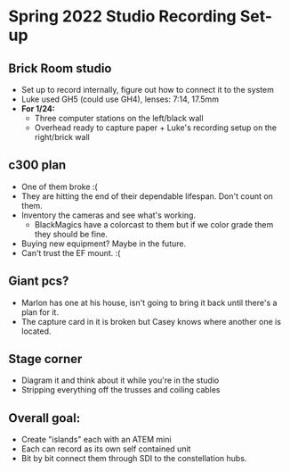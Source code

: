 # Spring 2022 Studio Recording Set-up

## Brick Room studio
* Set up to record internally, figure out how to connect it to the system
* Luke used GH5 (could use GH4), lenses: 7:14, 17.5mm
* **For 1/24:**
    * Three computer stations on the left/black wall
    * Overhead ready to capture paper + Luke's recording setup on the right/brick wall

## c300 plan
* One of them broke :(
* They are hitting the end of their dependable lifespan. Don't count on them.
* Inventory the cameras and see what's working.
    * BlackMagics have a colorcast to them but if we color grade them they should be fine.
* Buying new equipment? Maybe in the future.
* Can't trust the EF mount. :(

## Giant pcs?
* Marlon has one at his house, isn't going to bring it back until there's a plan for it.
* The capture card in it is broken but Casey knows where another one is located.

## Stage corner
* Diagram it and think about it while you're in the studio
* Stripping everything off the trusses and coiling cables

## Overall goal:
* Create "islands" each with an ATEM mini
* Each can record as its own self contained unit
* Bit by bit connect them through SDI to the constellation hubs.

